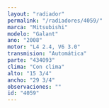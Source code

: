 ```yaml
---
layout: "radiador"
permalink: "/radiadores/4059/"
marca: "Mitsubishi"
modelo: "Galant"
ano: "2008"
motor: "L4 2.4, V6 3.0"
transmision: "Automática"
parte: "434093"
clima: "Con clima"
alto: "15 3/4"
ancho: "29 3/4"
observaciones: ""
id: "4059"
---
```


